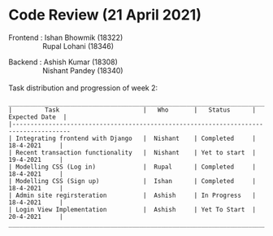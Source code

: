 # Code Review (21 April 2021)
Frontend : Ishan Bhowmik (18322) <br />
&nbsp;&nbsp;&nbsp;&nbsp;&nbsp;&nbsp;&nbsp;&nbsp;&nbsp;&nbsp;&nbsp;&nbsp;&nbsp;&nbsp;&nbsp;&nbsp;&nbsp;Rupal Lohani  (18346) <br />

Backend  : Ashish Kumar (18308) <br />
&nbsp;&nbsp;&nbsp;&nbsp;&nbsp;&nbsp;&nbsp;&nbsp;&nbsp;&nbsp;&nbsp;&nbsp;&nbsp;&nbsp;&nbsp;&nbsp;&nbsp;Nishant Pandey (18340)<br />
<br />
Task distribution and progression of week 2:
```
_______________________________________________________________________________________
|         Task                       |   Who       |   Status      |   Expected Date  | 
|--------------------------------------------------------------------------------------
| Integrating frontend with Django   |  Nishant    | Completed     |    18-4-2021     | 
| Recent transaction functionality   |  Nishant    | Yet to start  |    19-4-2021     | 
| Modelling CSS (Log in)             |  Rupal      | Completed     |    18-4-2021     | 
| Modelling CSS (Sign up)            |  Ishan      | Completed     |    18-4-2021     | 
| Admin site regirsteration          |  Ashish     | In Progress   |    18-4-2021     |
| Login View Implementation          |  Ashish     | Yet To Start  |    20-4-2021     |
_______________________________________________________________________________________


```
